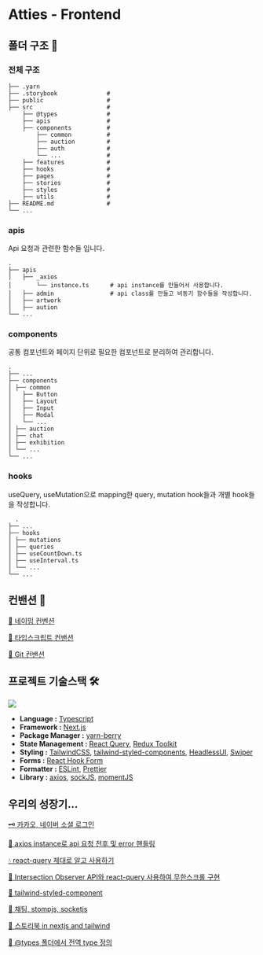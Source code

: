 # Atties - Frontend

## 폴더 구조 📁

### 전체 구조

    ├── .yarn
    ├── .storybook              #
    ├── public                  #
    ├── src                     #
        ├── @types              #
        ├── apis                #
        ├── components          #
            ├── common          #
            ├── auction         #
            ├── auth            #
            └── ...             #
        ├── features            #
        ├── hooks               #
        ├── pages               #
        ├── stories             #
        ├── styles              #
        ├── utils               #
    ├── README.md               #
    └── ...

### apis

Api 요청과 관련한 함수들 입니다.

    .
    ├── apis
    │   ├── _axios
    │       └── instance.ts      # api instance를 만들어서 사용합니다.
    │   ├── admin                # api class를 만들고 비동기 함수들을 작성합니다.
    │   ├── artwork
    │   ├── aution
    └── ...

### components

공통 컴포넌트와 페이지 단위로 필요한 컴포넌트로 분리하여 관리합니다.

    .
    ├── ...
    ├── components
    │ ├── common
    │   ├── Button
    │   ├── Layout
    │   ├── Input
    │   ├── Modal
    │   └── ...
    │ ├── auction
    │ ├── chat
    │ ├── exhibition
    │ └── ...
    └── ...

### hooks

useQuery, useMutation으로 mapping한 query, mutation hook들과 개별 hook들을 작성합니다.

      .
    ├── ...
    ├── hooks
    │ ├── mutations
    │ ├── queries
    │ ├── useCountDown.ts
    │ ├── useInterval.ts
    │ └── ...
    └── ...

## 컨밴션 🌈

[📄 네이밍 컨벤션](https://www.notion.so/guesung/f6bf625c22514d8a8a9793d551935a10?pvs=4)

[📄 타입스크립트 컨밴션](https://www.notion.so/guesung/typescript-convention-e335832c4c0e420f85a9f7de6b5d0db1?pvs=4)

[📄 Git 컨밴션](https://www.notion.so/guesung/PR-59399896b4504c4ea5703b8c3ac2b874)

## 프로젝트 기술스택 🛠

![](https://i.imgur.com/KN4SEfW.png)

- **Language :** [Typescript](https://www.typescriptlang.org/)
- **Framework :** [Next.js](https://nextjs.org/)
- **Package Manager :** [yarn-berry](https://yarnpkg.com/)
- **State Management :** [React Query](https://react-query.tanstack.com/), [Redux Toolkit](https://redux-toolkit.js.org/)
- **Styling :** [TailwindCSS](https://tailwindcss.com/), [tailwind-styled-components](https://www.npmjs.com/package/tailwind-styled-components), [HeadlessUI](https://headlessui.com/), [Swiper](https://swiperjs.com/react)
- **Forms :** [React Hook Form](https://react-hook-form.com/)
- **Formatter :** [ESLint](https://eslint.org/), [Prettier](https://prettier.io/)
- **Library :** [axios](https://axios-http.com/), [sockJS](https://github.com/sockjs/sockjs-client), [momentJS](https://momentjs.com/)

## 우리의 성장기...

[🗝️ 카카오, 네이버 소셜 로그인](https://www.notion.so/guesung/social-login-4d9321791dec42a6a98590cf18a0dbb5?pvs=4)

[🧿 axios instance로 api 요청 전후 및 error 핸들링](https://www.notion.so/guesung/Axios-instance-53e9a3c00f354b8c92b44728f9987b3c?pvs=4)

[💧 react-query 제대로 알고 사용하기 ](https://www.notion.so/guesung/react-query-e32b280a1b184cd7b5ba699286a20604?pvs=4)

[🐽 Intersection Observer API와 react-query 사용하여 무한스크롤 구현](https://www.notion.so/guesung/Intersection-Observer-API-react-query-7e95dd67a0aa4830be0685e74e8093f0)

[🎨 tailwind-styled-component](https://www.notion.so/guesung/tailwind-styled-components-e8b95344e93d4ca88979b702deb7027e)

[💬 채팅, stompjs, socketjs](https://www.notion.so/guesung/Stomp-Soket-js-51dfc4ba27f94026bec470da0170ea01?pvs=4)

[🧡 스토리북 in nextjs and tailwind](https://www.notion.so/guesung/story-book-with-nextjs-and-tailwind-280f912916084649ad8d73e4e7b75abf?pvs=4)

[👣 @types 폴더에서 전역 type 정의](https://www.notion.so/guesung/types-type-7aeefdf592894c0d9a6f99993ba2a75e?pvs=4)
